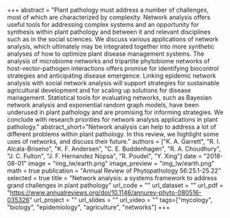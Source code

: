 +++
abstract = "Plant pathology must address a number of challenges, most of which are characterized by complexity. Network analysis offers useful tools for addressing complex systems and an opportunity for synthesis within plant pathology and between it and relevant disciplines such as in the social sciences. We discuss various applications of network analysis, which ultimately may be integrated together into more synthetic analyses of how to optimize plant disease management systems. The analysis of microbiome networks and tripartite phytobiome networks of host-vector-pathogen interactions offers promise for identifying biocontrol strategies and anticipating disease emergence. Linking epidemic network analysis with social network analysis will support strategies for sustainable agricultural development and for scaling up solutions for disease management. Statistical tools for evaluating networks, such as Bayesian network analysis and exponential random graph models, have been underused in plant pathology and are promising for informing strategies. We conclude with research priorities for network analysis applications in plant pathology."
abstract_short="Network analysis can help to address a lot of different problems within plant pathology. In this review, we highlight some uses of networks, and discuss their future."
authors = ["K. A. Garrett", "R. I. Alcala-Briseno", "K. F. Andersen", "C. E. Buddenhagen", "R. A. Choudhury", "J. C. Fulton",  "J. F. Hernandez Nopsa", "R. Poudel", "Y. Xing"]
date = "2018-08-01"
image = "img_lw/earth.png"
image_preview = "img_lw/earth.png"
math = true
publication = "Annual Review of Phytopathology 56:25.1-25.22"
selected = true
title = "Network analysis: a systems framework to address grand challenges in plant pathology"
url_code = ""
url_dataset = ""
url_pdf = "https://www.annualreviews.org/doi/10.1146/annurev-phyto-080516-035326"
url_project = ""
url_slides = ""
url_video = ""
tags=["mycology", "biology", "epidemiology", "agriculture", "networks"]
+++